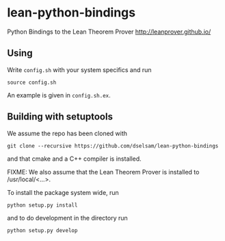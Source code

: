 # lean-python-bindings
 Python Bindings to the Lean Theorem Prover http://leanprover.github.io/

## Using

Write `config.sh` with your system specifics and run
```
source config.sh
```
An example is given in `config.sh.ex`.

## Building with setuptools

We assume the repo has been cloned with

```
git clone --recursive https://github.com/dselsam/lean-python-bindings
```

and that cmake and a C++ compiler is installed. 

FIXME: We also assume that the Lean Theorem Prover is installed to /usr/local/<...>. 


To install the package system wide, run

```
python setup.py install
```

and to do development in the directory run

```
python setup.py develop
```
